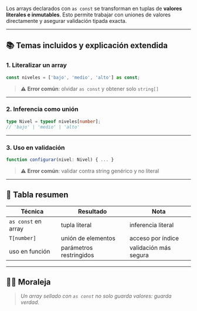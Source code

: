 Los arrays declarados con `as const` se transforman en tuplas de **valores literales e inmutables**. Esto permite trabajar con uniones de valores directamente y asegurar validación tipada exacta.

---

## 📚 Temas incluidos y explicación extendida

### 1. Literalizar un array
```ts
const niveles = ['bajo', 'medio', 'alto'] as const;
```
> ⚠️ **Error común**: olvidar `as const` y obtener solo `string[]`

---

### 2. Inferencia como unión
```ts
type Nivel = typeof niveles[number];
// 'bajo' | 'medio' | 'alto'
```

---

### 3. Uso en validación
```ts
function configurar(nivel: Nivel) { ... }
```
> ⚠️ **Error común**: validar contra string genérico y no literal

---

## 🧠 Tabla resumen
| Técnica | Resultado | Nota |
|---------|-----------|------|
| `as const` en array | tupla literal | inferencia literal |
| `T[number]` | unión de elementos | acceso por índice |
| uso en función | parámetros restringidos | validación más segura |

---

## 🧙‍♀️ Moraleja
> *Un array sellado con `as const` no solo guarda valores: guarda verdad.*